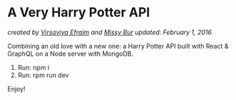 # A Very Harry Potter API

_created by [Virsaviya Efraim](https://twitter.com/virsaviyaefraim) and [Missy Bur](https://twitter.com/missybur)_
_updated: February 1, 2016_

Combining an old love with a new one: a Harry Potter API built with React & GraphQL on a Node server with MongoDB.


1. Run: npm i
2. Run: rpm run dev

Enjoy!